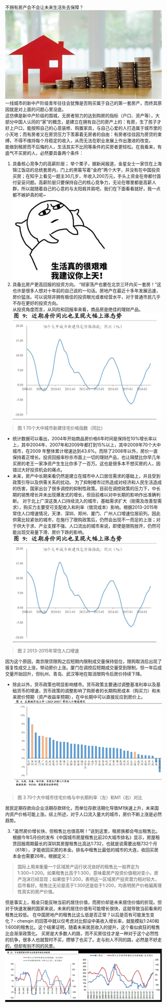 不拥有房产会不会让未来生活失去保障？  
![Image](https://github.com/vcve/writing/blob/master/regret_not_buy/1.jpg)
一线城市的新中产阶级青年往往会犹豫是否购买属于自己的第一套房产，而终其原因就是对上面的问题心里没底。  
这仿佛是新中产阶级的围城，无房者努力的达到购房的指标（户口、资产等），大部分中国人认同的“家”的概念，是建立在拥有自己的房产上的：有房，生了孩子才好上户口，能按照自己的心意装修、购置家具，与自己心爱的人打造属于城市里的小天地；而有房者又在房贷压力下羡慕着无房者的自由：有房者往往因为房贷的束缚，不得不维持每个月稳定的收入，从而无法在职业发展上作出激进的改变。  
能做到租房而不后悔的人，生活其实不比同等条件的买房者更轻松。在我看来，有底气不买房的人，必然要具备两个条件：  
1. 具备核心竞争力的高薪阶层； 
举个栗子，据新闻报道，金星女士一家住在上海锦江饭店的总统套房内，门上的黑匾写着“金府”两个大字，并没有在中国投资买房；在知乎上看见一题主30几岁，年收入200万元，手头上资金在帝都付首付妥妥问题。高薪阶层只要保持自己的核心竞争力，无论在哪里都是高薪人群，所以就随着自己的心意的与太阳肩并肩吧，我们在下面看看就好，我一点都不嫉妒真的呢~  
![Image](https://github.com/vcve/writing/blob/master/regret_not_buy/2.jpg)
2. 具备比房产更高回报的投资方向。
“倾家荡产也要在北京三环内买一套房！”这也许是很多人想对十年前的自己说的一句话。房地产在最近十多年发展迅速，房价猛涨。可以说除非拥有极佳的投资眼光或者经营水平，对于普通市民几乎不存在更好的投资方向。  
从投资角度而言，从风险和回报率来看，商品房是绝佳的理财产品。
![Image](https://github.com/vcve/writing/blob/master/regret_not_buy/3.jpg)
> 图 1 70个大中城市新建住宅价格指数（同比）

* 统计数据可以看出，2004年开始商品房价格6年时间是保持在10%增长率以上，其中2004年、2007年和2009年都打到15%以上，其中2009年70个大中城市，在2009 年整体累计增速达到43.6%。而除了2008年以外，房价一直保持着正增长。投资回报率秒杀市面上一切的理财产品，也让隔壁比你早几年买房的老王一家净资产生生比你多了一百万。这也是很多本不想买房的人，因错过大好投资机会的痛点。
* 未来，房产中长期来看仍然是建立在城市中人口居住需求的基础上，并且受到政策引导以及供需关系的扰动。
为了抑制楼市过热造成对经济和人民生活造成的伤害，国家出台了很多调控的抑制性政策。目前在调控政策的压力下，中长期的销售增长并未出现爆发式的增长，但目前难以对中长期的影响作出准确判断。
对于北上广深这类人口持续流入的城市，基础需求扩大（刚需及改善型需求），购买力主要受可支配收入和利率（借贷成本）影响。根据2013-2015年常住人口增速情况，天津、深圳、郑州、厦门、广州人口增速位居前列。因此供需比较紧张的城市，在施行了限购政策后，仍然会出现不一而足的上涨；对于供大于求、产业支撑不强、人口流出的城市来说，即使是限购放开，仍然可能出现交易量下滑、房价下跌的影响。
![Image](https://github.com/vcve/writing/blob/master/regret_not_buy/3.jpg)
 > 图 2 2013-2015年常住人口增速
 
因为这个原因，南京限贷限购之后短期内限制成交量保持低位，限购取消后出现了报复性成交上涨，带动房价上涨。厦门在调控后短期成交量受到限制，但一年后成交量开始回升，但杭州、青岛、武汉等地在取消限购令后房价持续下降。
* 除此以外，货币政策也明显影响楼市。货币政策主要通过调整基准利率以及基础货币的增速，货币政策的调整影响了购房者的长期购房成本（购买力）和未来房价预期（资产收益率预期），在中长期中可以直接反应到房价上。
![Image](https://github.com/vcve/writing/blob/master/regret_not_buy/4.jpg)
> 图 3 70个大中城市住宅价格与中长期利率（左）和M1（右）对比

居民定期存款向企业活期存款转化，而单位存款活期化导致M1快速上升，未来国内资产价格可能上涨。综上所述，对于人口流入量大的城市，房价不断上涨是必然趋势。

3.	“虽然房价增长快，但租售比也很高啊！”说到这里，租房族都会甩出租售比。根据今年5月份的发布《中国城市房屋租售比前20大城市排名》显示，房屋租赁回报周期最长的深圳其房屋租售比高达1:732，也就是说需要出租732个月（61年），才能收回买房的本金。排名中租售比最低的城市的大连，收回买房本金也需要26年。根据定义：
>国际上用来衡量一个区域房产运行状况良好的租售比一般界定为1∶300~1∶200。如果租售比高于1∶300，意味着房产投资价值相对变小，房产泡沫已经显现；如果低于1∶200，表明这一区域房产投资潜力相对较大，后市看好。租售比无论是高于1∶300还是低于1∶200，均表明房产价格偏离理性真实的房产价值。  

但是事实上，租金只能反映当前的居住价值，而房价却是未来居住价值的折现。但对于快速发展的国家来说，未来的居住价值有可能增长很快，这就导致当前看来的租售比较低。
在中国房地产的租售比这么低是否正常？以后是否有可能发生变化？- chenqin 的回答中就以仅考虑对比假设中美收入增长率，就能模拟1:240和1:600的租售比。这个结果证明，随着未来居民收入的提升，这个看似疯狂的租售比会渐渐政策化。
买房是大多数人的路，而不买房往往才是一种对于这个必然性的抗争，很多人也就暂时不买，攒够了也买了。走与别人不同的路，必然是不好走的，但却有别不同的风景。
![Image](https://github.com/vcve/writing/blob/master/regret_not_buy/5.jpg)
 


